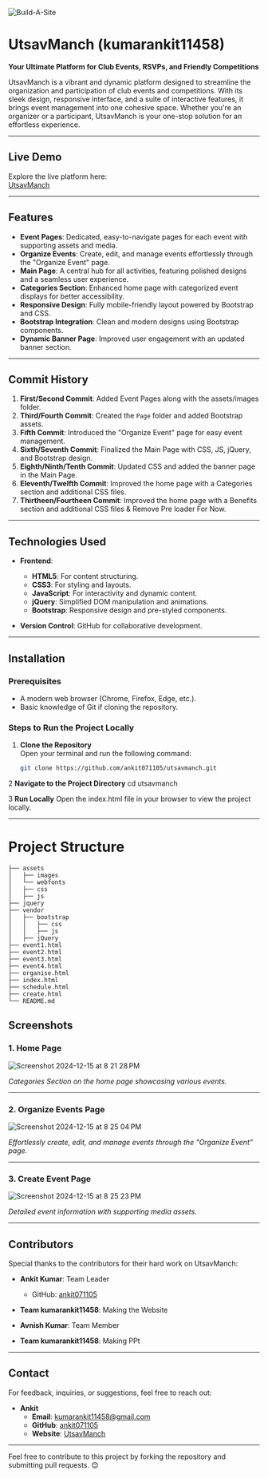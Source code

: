 ![Build-A-Site](https://i.imgur.com/nZPQ9If.png)
# **UtsavManch** (kumarankit11458)

**Your Ultimate Platform for Club Events, RSVPs, and Friendly Competitions**

UtsavManch is a vibrant and dynamic platform designed to streamline the organization and participation of club events and competitions. With its sleek design, responsive interface, and a suite of interactive features, it brings event management into one cohesive space. Whether you're an organizer or a participant, UtsavManch is your one-stop solution for an effortless experience.

---

## **Live Demo**

Explore the live platform here:  
[UtsavManch](https://utsav-manch.vercel.app/)

---

## **Features**

- **Event Pages**: Dedicated, easy-to-navigate pages for each event with supporting assets and media.  
- **Organize Events**: Create, edit, and manage events effortlessly through the "Organize Event" page.  
- **Main Page**: A central hub for all activities, featuring polished designs and a seamless user experience.  
- **Categories Section**: Enhanced home page with categorized event displays for better accessibility.  
- **Responsive Design**: Fully mobile-friendly layout powered by Bootstrap and CSS.  
- **Bootstrap Integration**: Clean and modern designs using Bootstrap components.  
- **Dynamic Banner Page**: Improved user engagement with an updated banner section.

---

## **Commit History**

1. **First/Second Commit**: Added Event Pages along with the assets/images folder.  
2. **Third/Fourth Commit**: Created the `Page` folder and added Bootstrap assets.  
3. **Fifth Commit**: Introduced the "Organize Event" page for easy event management.  
4. **Sixth/Seventh Commit**: Finalized the Main Page with CSS, JS, jQuery, and Bootstrap design.  
5. **Eighth/Ninth/Tenth Commit**: Updated CSS and added the banner page in the Main Page.  
6. **Eleventh/Twelfth Commit**: Improved the home page with a Categories section and additional CSS files.
7.  **Thirtheen/Fourtheen Commit**: Improved the home page with a Benefits section and additional CSS files & Remove Pre loader For Now.

---

## **Technologies Used**

- **Frontend**:
  - **HTML5**: For content structuring.  
  - **CSS3**: For styling and layouts.  
  - **JavaScript**: For interactivity and dynamic content.  
  - **jQuery**: Simplified DOM manipulation and animations.  
  - **Bootstrap**: Responsive design and pre-styled components.

- **Version Control**: GitHub for collaborative development.  

---

## **Installation**

### Prerequisites

- A modern web browser (Chrome, Firefox, Edge, etc.).  
- Basic knowledge of Git if cloning the repository.  

### Steps to Run the Project Locally

1. **Clone the Repository**  
   Open your terminal and run the following command:  
   ```bash
   git clone https://github.com/ankit071105/utsavmanch.git

2 **Navigate to the Project Directory**
cd utsavmanch

3 **Run Locally**
Open the index.html file in your browser to view the project locally.



---
# Project Structure
  ```
├── assets
│   ├── images
│   └── webfonts
│   ├── css
│   ├── js
├── jquery
├── vendor
│   ├── bootstrap
│   │   ├── css
│   │   ├── js
│   ├── jQuery
├── event1.html
├── event2.html
├── event3.html
├── event4.html
├── organise.html
├── index.html
├── schedule.html
├── create.html
└── README.md
  ```





## **Screenshots**

### **1. Home Page**

![Screenshot 2024-12-15 at 8 21 28 PM](https://github.com/user-attachments/assets/bfebd057-df66-4604-8f3b-572c1eda4aff)

*Categories Section on the home page showcasing various events.*

---

### **2. Organize Events Page**
![Screenshot 2024-12-15 at 8 25 04 PM](https://github.com/user-attachments/assets/8ba0ada9-fac3-42cb-94f7-ec7398fd39b0)


*Effortlessly create, edit, and manage events through the "Organize Event" page.*

---

### **3.  Create Event Page**
![Screenshot 2024-12-15 at 8 25 23 PM](https://github.com/user-attachments/assets/8f43def5-a306-41cb-9c86-20ee673154bf)


*Detailed event information with supporting media assets.*

---

## **Contributors**
Special thanks to the contributors for their hard work on UtsavManch:  

- **Ankit Kumar**: Team Leader  
  - GitHub: [ankit071105](https://github.com/ankit071105)  

- **Team kumarankit11458**: Making the Website 

- **Avnish Kumar**: Team Member    
- **Team kumarankit11458**: Making PPt 
---

## **Contact**

For feedback, inquiries, or suggestions, feel free to reach out:  

- **Ankit**  
  - **Email**: kumarankit11458@gmail.com 
  - **GitHub**: [ankit071105](https://github.com/ankit071105)  
  - **Website**: [UtsavManch](https://utsav-manch.vercel.app/)

---

Feel free to contribute to this project by forking the repository and submitting pull requests. 😊


